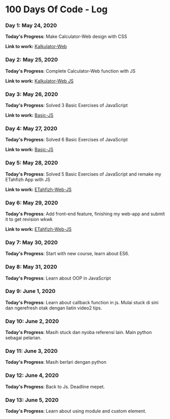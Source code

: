 # 100 Days Of Code - Log

### Day 1: May 24, 2020 

**Today's Progress**: Make Calculator-Web design with CSS

**Link to work:** [Kalkulator-Web](https://github.com/hafizha19/Kalkulator-Web)

### Day 2: May 25, 2020 

**Today's Progress**: Complete Calculator-Web function with JS

**Link to work:** [Kalkulator-Web JS](https://github.com/hafizha19/Kalkulator-Web/blob/master/assets/kalkulator.js)

### Day 3: May 26, 2020 

**Today's Progress**: Solved 3 Basic Exercises of JavaScript

**Link to work:** [Basic-JS](https://github.com/hafizha19/JS-Basic)

### Day 4: May 27, 2020 

**Today's Progress**: Solved 6 Basic Exercises of JavaScript

**Link to work:** [Basic-JS](https://github.com/hafizha19/JS-Basic)

### Day 5: May 28, 2020 

**Today's Progress**: Solved 5 Basic Exercises of JavaScript and remake my ETahfizh App with JS

**Link to work:** [ETahfizh-Web-JS](https://github.com/hafizha19/ETahfizh-Web-JS)

### Day 6: May 29, 2020 

**Today's Progress**: Add front-end feature, finishing my web-app and submit it to get revision wkwk

**Link to work:** [ETahfizh-Web-JS](https://github.com/hafizha19/ETahfizh-Web-JS)

### Day 7: May 30, 2020 

**Today's Progress**: Start with new course, learn about ES6. 

### Day 8: May 31, 2020 

**Today's Progress**: Learn about OOP in JavaScript 

### Day 9: June 1, 2020 

**Today's Progress**: Learn about callback function in js. Mulai stuck di sini dan ngerefresh otak dengan liatin video2 tips.

### Day 10: June 2, 2020 

**Today's Progress**: Masih stuck dan nyoba referensi lain. Main python sebagai pelarian.

### Day 11: June 3, 2020 

**Today's Progress**: Masih berlari dengan python

### Day 12: June 4, 2020 

**Today's Progress**: Back to Js. Deadline mepet.

### Day 13: June 5, 2020 

**Today's Progress**: Learn about using module and custom element.

